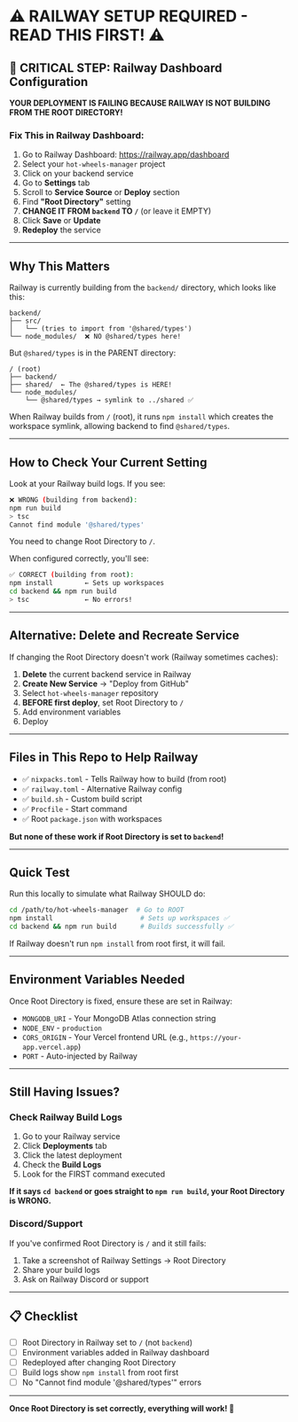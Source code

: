 # ⚠️ RAILWAY SETUP REQUIRED - READ THIS FIRST! ⚠️

## 🚨 CRITICAL STEP: Railway Dashboard Configuration

**YOUR DEPLOYMENT IS FAILING BECAUSE RAILWAY IS NOT BUILDING FROM THE ROOT DIRECTORY!**

### Fix This in Railway Dashboard:

1. Go to Railway Dashboard: https://railway.app/dashboard
2. Select your `hot-wheels-manager` project
3. Click on your backend service
4. Go to **Settings** tab
5. Scroll to **Service Source** or **Deploy** section
6. Find **"Root Directory"** setting
7. **CHANGE IT FROM `backend` TO `/`** (or leave it EMPTY)
8. Click **Save** or **Update**
9. **Redeploy** the service

---

## Why This Matters

Railway is currently building from the `backend/` directory, which looks like this:

```
backend/
├── src/
│   └── (tries to import from '@shared/types')
└── node_modules/  ❌ NO @shared/types here!
```

But `@shared/types` is in the PARENT directory:

```
/ (root)
├── backend/
├── shared/  ← The @shared/types is HERE!
└── node_modules/
    └── @shared/types → symlink to ../shared ✅
```

When Railway builds from `/` (root), it runs `npm install` which creates the workspace symlink, allowing backend to find `@shared/types`.

---

## How to Check Your Current Setting

Look at your Railway build logs. If you see:

```bash
❌ WRONG (building from backend):
npm run build
> tsc
Cannot find module '@shared/types'
```

You need to change Root Directory to `/`.

When configured correctly, you'll see:

```bash
✅ CORRECT (building from root):
npm install        ← Sets up workspaces
cd backend && npm run build
> tsc              ← No errors!
```

---

## Alternative: Delete and Recreate Service

If changing the Root Directory doesn't work (Railway sometimes caches):

1. **Delete** the current backend service in Railway
2. **Create New Service** → "Deploy from GitHub"
3. Select `hot-wheels-manager` repository
4. **BEFORE first deploy**, set Root Directory to `/`
5. Add environment variables
6. Deploy

---

## Files in This Repo to Help Railway

- ✅ `nixpacks.toml` - Tells Railway how to build (from root)
- ✅ `railway.toml` - Alternative Railway config
- ✅ `build.sh` - Custom build script
- ✅ `Procfile` - Start command
- ✅ Root `package.json` with workspaces

**But none of these work if Root Directory is set to `backend`!**

---

## Quick Test

Run this locally to simulate what Railway SHOULD do:

```bash
cd /path/to/hot-wheels-manager  # Go to ROOT
npm install                      # Sets up workspaces ✅
cd backend && npm run build      # Builds successfully ✅
```

If Railway doesn't run `npm install` from root first, it will fail.

---

## Environment Variables Needed

Once Root Directory is fixed, ensure these are set in Railway:

- `MONGODB_URI` - Your MongoDB Atlas connection string
- `NODE_ENV` - `production`
- `CORS_ORIGIN` - Your Vercel frontend URL (e.g., `https://your-app.vercel.app`)
- `PORT` - Auto-injected by Railway

---

## Still Having Issues?

### Check Railway Build Logs

1. Go to your Railway service
2. Click **Deployments** tab
3. Click the latest deployment
4. Check the **Build Logs**
5. Look for the FIRST command executed

**If it says `cd backend` or goes straight to `npm run build`, your Root Directory is WRONG.**

### Discord/Support

If you've confirmed Root Directory is `/` and it still fails:
1. Take a screenshot of Railway Settings → Root Directory
2. Share your build logs
3. Ask on Railway Discord or support

---

## 📋 Checklist

- [ ] Root Directory in Railway set to `/` (not `backend`)
- [ ] Environment variables added in Railway dashboard
- [ ] Redeployed after changing Root Directory
- [ ] Build logs show `npm install` from root first
- [ ] No "Cannot find module '@shared/types'" errors

---

**Once Root Directory is set correctly, everything will work! 🎉**

